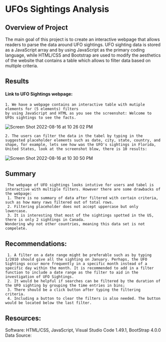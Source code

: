 # UFOs Sightings Analysis 
## Overview of Project
The main goal of this project is to create an interactive webpage that allows readers to parse the data around UFO sightings. UFO sighting data is stored as a JavaScript array and by using JavaScript as the primary coding language, while HTML/CSS and Bootstrap are used to modify the aesthetics of the website that contains a table which allows to filter data based on multiple criteria. 

## Results
#### Link to UFO Sightings webpage: 
    1. We have a webpage contains an interactive table with mutiple elements for (5 elements) filters 
    by using JavaScript and HTML as you see the screenshot: Welcome to UFOs sightings to see the facts.
![Screen Shot 2022-08-16 at 10 26 02 PM](https://user-images.githubusercontent.com/65901034/185020990-1fb73133-73c7-49f8-94ea-e8e545313442.png)

    2. The users can filter the data in the tabel by typing in the suggested placeholder elements such as date, city, state, country, and shape, for example, lets see how was the UFO's sightings in Florida, United States, look at the screenshot blow, there is 10 results:
![Screen Shot 2022-08-16 at 10 30 50 PM](https://user-images.githubusercontent.com/65901034/185024632-ff82df6e-5267-4e51-b8df-3706a3cf5ff9.png)

## Summary
     The webpage of UFO sightings looks intutive for users and tabel is interactive with multiple filters. However there are some drawbacks of the webpage:
     1. There is no summary of data after filtered with certain criteria, such as how many raws filtered out of total rows. 
     2. Filtering placeholder does not accept uppercase but only lowercase. 
     3. It is interesting that most of the sightings spotted in the US, there is only 2 sightings in Canada. 
    Wondering why not other countries, meaning this data set is not compelete. 
    
## Recommendations:
     1. A filter on a date range might be preferable such as by typing 1/2010 should give all the sighting on January. Perhaps, the UFO Sightings occur more frequently in a specific month instead of a specific day within the month. It is recommended to add in a filter function to include a date range as the filter to aid in the investigation of UFO Sightings.
     2. It would be helpful if searches can be filtered by the duration of the UFO sighting by grouping the time entries in bins; 
     3. There should be a click button after typing the filtering criteria.
     4. Including a button to clear the filters is also needed. The button would be located below the last filter.
     
## Resources:
Software: HTML/CSS, JavaScript, Visual Studio Code 1.49.1, BootStrap 4.0.0
Data Source:

   

    
    

    
